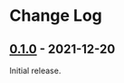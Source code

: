 # Change Log

## [0.1.0] - 2021-12-20

Initial release.

[0.1.0]: https://github.com/omkamra/sequencer-fluidsynth/tree/0.1.0
